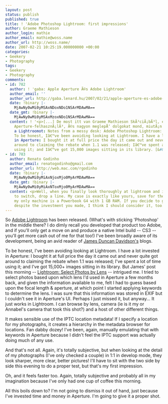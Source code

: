 ```yaml
---
layout: post
status: publish
published: true
title: ! 'Adobe Photoshop Lightroom: first impressions'
author: Graeme Mathieson
author_login: mathie
author_email: mathie@woss.name
author_url: http://woss.name/
date: 2007-02-21 10:25:19.000000000 +00:00
categories:
- Geekery
- Photography
tags:
- Geekery
- Photography
comments:
- id: 782
  author: ! 'gaba: Apple Aperture Ã©s Adobe Lightroom'
  author_email: ''
  author_url: http://gaba.lenard.hu/2007/02/21/apple-aperture-es-adobe-lightroom/
  date: !binary |-
    MjAwNy0wMi0yMSAxNDoxNDo1NSArMDAwMA==
  date_gmt: !binary |-
    MjAwNy0wMi0yMSAxMzoxNDo1NSArMDAwMA==
  content: ! '<p>[...] De most itt van Graeme Mathieson SkÃ³ciÃ¡bÃ³l, egy Ã©lvonalbeli
    Aperture-felhasznÃ¡lÃ³, Ã©s nagyon meglepÅ‘ dolgokat mond, miutÃ¡n kiprÃ³bÃ¡lta
    a Lightroomot: Notes from a messy desk: Adobe Photoshop Lightroom: first impressions
    To be honest, Iâ€™ve been avoiding looking at Lightroom. I have a lot invested
    in Aperture: I bought it at full price the day it came out and never quite got
    around to claiming the rebate when 1.1 was released; Iâ€™ve spent a lot of time
    using it; and Iâ€™ve got 15,000 images sitting in its library. [&#8230;] [...]</p>'
- id: 783
  author: Renato Godinho
  author_email: renatogodinho@gmail.com
  author_url: http://web.mac.com/rgodinho
  date: !binary |-
    MjAwNy0wMi0yMiAxNjoxMjo0MyArMDAwMA==
  date_gmt: !binary |-
    MjAwNy0wMi0yMiAxNToxMjo0MyArMDAwMA==
  content: <p>Well, when you finally look thoroughly at lightroom and if you decide
    to switch, drop a line. My case is exactly like yours, save for the fact that
    my only machine is a Powerbook G4 with 1 GB RAM. If you decide to go for Lightroom
    despite the investment you made, I think I should consider it, too...</p>
---
```

So [Adobe Lightroom](http://www.adobe.com/products/photoshoplightroom/) has been released.  (What's with sticking 'Photoshop' in the middle there?  I do dimly recall you developed that product too Adobe, and if you'll only get a move on and produce a native Intel build -- CS3 -- you'll get more cash out of me for that too!)  I've been broadly aware of its development, being an avid reader of [James Duncan Davidson's](http://blog.duncandavidson.com/) blogs.

To be honest, I've been avoiding looking at Lightroom.  I have a lot invested in Aperture: I bought it at full price the day it came out and never quite got around to claiming the rebate when 1.1 was released; I've spent a lot of time using it; and I've got 15,000+ images sitting in its library.  But James' post this morning -- [Lightroom: Select Photos by Lens](http://blog.duncandavidson.com/2007/02/lightroom_selec.html) -- intrigued me.  I tried to select photos based upon which lens I'd used in Aperture a few months back, and given the information available to me, felt I had to guess based upon the focal length & aperture, at which point I started applying keywords to determine the lens.  I was sure that this information was stored in EXIF but I couldn't see it in Aperture's UI.  Perhaps I just missed it, but anyway...  It just works in Lightroom.  I can browse by lens, camera (ie is it my or Annabel's camera that took this shot?) and a host of other different things.

It makes sensible use of the IPTC location metadata!  If I specify a location for my photographs, it creates a hierarchy in the metadata browser for locations.  Fan dabby dozey!  I've been, again, manually emulating that with keywords in Aperture because I didn't feel the IPTC support was actually doing much of any use.

And that's not all.  Again, it's totally subjective, but when looking at the detail of my photographs (I've only checked a couple) in 1:1 in develop mode, they look sharper, more clear, better pictures!  I'll have to sit with the two side by side this evening to do a proper test, but that's my first impression.

Oh, and it feels faster too.  Again, totally subjective and probably all in my imagination because I've only had one cup of coffee this morning.

All this boils down to?  I'm not going to dismiss it out of hand, just because I've invested time and money in Aperture.  I'm going to give it a proper shot.
